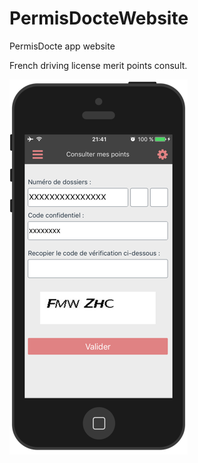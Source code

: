 # PermisDocteWebsite
PermisDocte app website

French driving license merit points consult.

![iphoneHomePreview](iphoneHomePreview.png)
